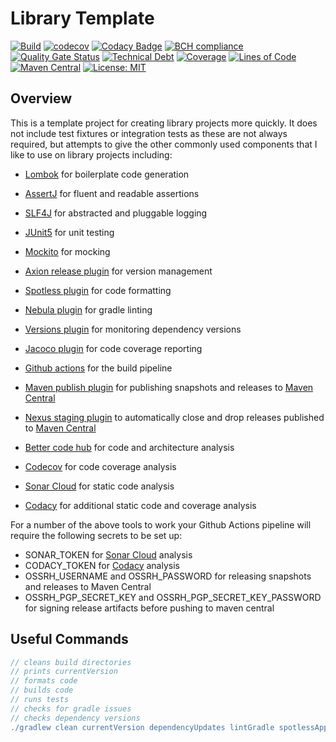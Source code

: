 # Library Template

[![Build](https://github.com/michaelruocco/random-value-suppliers/workflows/pipeline/badge.svg)](https://github.com/michaelruocco/random-value-suppliers/actions)
[![codecov](https://codecov.io/gh/michaelruocco/random-value-suppliers/branch/master/graph/badge.svg?token=FWDNP534O7)](https://codecov.io/gh/michaelruocco/random-value-suppliers)
[![Codacy Badge](https://app.codacy.com/project/badge/Grade/272889cf707b4dcb90bf451392530794)](https://www.codacy.com/gh/michaelruocco/random-value-suppliers/dashboard?utm_source=github.com&amp;utm_medium=referral&amp;utm_content=michaelruocco/random-value-suppliers&amp;utm_campaign=Badge_Grade)
[![BCH compliance](https://bettercodehub.com/edge/badge/michaelruocco/random-value-suppliers?branch=master)](https://bettercodehub.com/)
[![Quality Gate Status](https://sonarcloud.io/api/project_badges/measure?project=michaelruocco_random-value-suppliers&metric=alert_status)](https://sonarcloud.io/dashboard?id=michaelruocco_random-value-suppliers)
[![Technical Debt](https://sonarcloud.io/api/project_badges/measure?project=michaelruocco_random-value-suppliers&metric=sqale_index)](https://sonarcloud.io/dashboard?id=michaelruocco_random-value-suppliers)
[![Coverage](https://sonarcloud.io/api/project_badges/measure?project=michaelruocco_random-value-suppliers&metric=coverage)](https://sonarcloud.io/dashboard?id=michaelruocco_random-value-suppliers)
[![Lines of Code](https://sonarcloud.io/api/project_badges/measure?project=michaelruocco_random-value-suppliers&metric=ncloc)](https://sonarcloud.io/dashboard?id=michaelruocco_random-value-suppliers)
[![Maven Central](https://img.shields.io/maven-central/v/com.github.michaelruocco/random-value-suppliers.svg?label=Maven%20Central)](https://search.maven.org/search?q=g:%22com.github.michaelruocco%22%20AND%20a:%22random-value-suppliers%22)
[![License: MIT](https://img.shields.io/badge/License-MIT-yellow.svg)](https://opensource.org/licenses/MIT)

## Overview

This is a template project for creating library projects more quickly. It does not include test
fixtures or integration tests as these are not always required, but attempts to give the other
commonly used components that I like to use on library projects including:

*   [Lombok](https://projectlombok.org/) for boilerplate code generation

*   [AssertJ](https://joel-costigliola.github.io/assertj/) for fluent and readable assertions

*   [SLF4J](http://www.slf4j.org/) for abstracted and pluggable logging

*   [JUnit5](https://junit.org/junit5/) for unit testing

*   [Mockito](https://site.mockito.org/) for mocking

*   [Axion release plugin](https://github.com/allegro/axion-release-plugin) for version management

*   [Spotless plugin](https://github.com/diffplug/spotless/tree/main/plugin-gradle) for code formatting

*   [Nebula plugin](https://github.com/nebula-plugins/gradle-lint-plugin) for gradle linting

*   [Versions plugin](https://github.com/ben-manes/gradle-versions-plugin) for monitoring dependency versions

*   [Jacoco plugin](https://docs.gradle.org/current/userguide/jacoco_plugin.html) for code coverage reporting

*   [Github actions](https://github.com/actions) for the build pipeline

*   [Maven publish plugin](https://docs.gradle.org/current/userguide/publishing_maven.html) for publishing snapshots
    and releases to [Maven Central](https://search.maven.org/)
    
*   [Nexus staging plugin](https://github.com/Codearte/gradle-nexus-staging-plugin) to automatically close and drop
    releases published to [Maven Central](https://search.maven.org/)

*   [Better code hub](https://bettercodehub.com/) for code and architecture analysis

*   [Codecov](https://codecov.io/) for code coverage analysis

*   [Sonar Cloud](https://sonarcloud.io/) for static code analysis 

*   [Codacy](https://www.codacy.com/) for additional static code and coverage analysis

For a number of the above tools to work your Github Actions pipeline will require the
following secrets to be set up:

*   SONAR_TOKEN for [Sonar Cloud](https://sonarcloud.io/) analysis
*   CODACY_TOKEN for [Codacy](https://www.codacy.com/) analysis
*   OSSRH_USERNAME and OSSRH_PASSWORD for releasing snapshots and releases to Maven Central
*   OSSRH_PGP_SECRET_KEY and OSSRH_PGP_SECRET_KEY_PASSWORD for signing release artifacts before pushing to maven central

## Useful Commands

```gradle
// cleans build directories
// prints currentVersion
// formats code
// builds code
// runs tests
// checks for gradle issues
// checks dependency versions
./gradlew clean currentVersion dependencyUpdates lintGradle spotlessApply build
```
